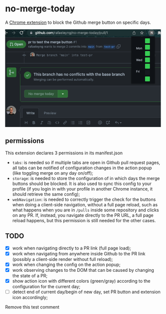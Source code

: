 # no-merge-today

A [Chrome extension](https://chrome.google.com/webstore/detail/no-merge-today/iikbekjkpkkbfbaalmdaidjaenjjmlpd) to block the Github merge button on specific days.

![screenshot](screenshot.png)

## permissions

This extension declares 3 permissions in its manifest.json
- `tabs`: is needed so if multiple tabs are open in Github pull request pages, all tabs can be notified of configuration changes in the action popup (like toggling merge on any day on/off);
- `storage`: is needed to store the configuration of in which days the merge buttons should be blocked. It is also used to sync this config to your profile (if you login in with your profile in another Chrome instance, it should retrieve the same config);
- `webNavigation`: is needed to correctly trigger the check for the buttons when doing a client-side navigation, without a full page reload, such as what happens when you are in `/pulls` inside some repository and clicks on any PR. If, instead, you navigate directly to the PR URL, a full page reload happens, but this permission is still needed for the other cases.

## TODO

- [X] work when navigating directly to a PR link (full page load);
- [X] work when navigating from anywhere inside Github to the PR link (possibly a client-side render without full reload);
- [X] work when changing the config on the action popup;
- [X] work observing changes to the DOM that can be caused by changing the state of a PR;
- [X] show action icon with different colors (green/gray) according to the configuration for the current day;
- [ ] detect end of current day/begin of new day, set PR button and extension icon accordingly;

Remove this test comment
